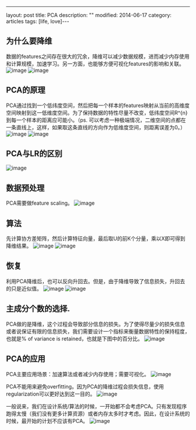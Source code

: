 ---
layout: post
title: PCA
description: ""
modified: 2014-06-17
category: articles
tags: [life, love]---
## 为什么要降维
数据的features之间存在很大的冗余，降维可以减少数据规模，进而减少内存使用和计算规模，加速学习。另一方面，也能够方便可视化features的影响和关联。
![image](/assets/post-images/2014-06-17-9508dae6-36b2-4e2d-aa10-dab2f6b6b5c1.png)
![image](/assets/post-images/2014-06-17-fb2de392-7775-4ac2-c9f4-4158e8fe14ae.png)

## PCA的原理
PCA通过找到一个低纬度空间，然后把每一个样本的features映射从当前的高维度空间映射到这一低维度空间。为了保持数据的特性尽量不改变，低纬度空间R^{n}到每一个样本的距离应可能小。（ps. 可以考虑一种极端情况，二维空间的点都在一条直线上，这样，如果取这条直线的方向作为低维度空间，则距离误差为0。）
![image](/assets/post-images/2014-06-17-8232a53a-ef44-42fc-e205-f7d02ad8db13.png)
![image](/assets/post-images/2014-06-17-ada7273f-5d30-4203-f7ba-7d834b6653f4.png)

## PCA与LR的区别

![image](/assets/post-images/2014-06-17-ba8c312b-c698-4d43-ef15-59cde00e0cec.png)

## 数据预处理
PCA需要做feature scaling。
![image](/assets/post-images/2014-06-17-70f781f1-294f-4599-a04a-53686500f60b.png)

## 算法
先计算协方差矩阵，然后计算特征向量，最后取U的前K个分量，乘以X即可得到降维结果。
![image](/assets/post-images/2014-06-17-9d0cc1a7-345f-4d5d-ead4-d2e03db91c38.png)
![image](/assets/post-images/2014-06-17-b4821e6a-c727-4a10-aab8-1b8139392bb1.png)

## 恢复
利用PCA降维后，也可以反向升回去。但是，由于降维导致了信息损失，升回去的只是近似值。
![image](/assets/post-images/2014-06-17-adf437c1-1dc1-4011-9207-e53ace68ac69.png)
![image](/assets/post-images/2014-06-17-47760a09-998c-4cf9-db43-e220b9961a45.png)


## 主成分个数的选择.
PCA做的是降维，这个过程会导致部分信息的损失。为了使得尽量少的损失信息或者说保证有限的信息损失，我们需要设计一个指标来衡量数据特性的保持程度，也就是% of variance is retained，也就是下图中的百分比。
![image](/assets/post-images/2014-06-17-9e75e2e0-1fee-45c0-a52a-91a568babdff.png)

## PCA的应用

PCA主要应用场景：加速算法或者减少内存使用；需要可视化。
![image](/assets/post-images/2014-06-17-904639e8-f145-4a0e-95de-ff9b06b2209a.png)

PCA不能用来避免overfitting。因为PCA的降维过程会损失信息，使用regularization可以更好达到这一目的。
![image](/assets/post-images/2014-06-17-905137ac-553a-473a-ab73-519700becfc3.png)

一般说来，我们在设计系统/算法的时候，一开始都不会考虑PCA。只有发现程序跑得太慢（我们没有更多计算资源）或者内存太多时才考虑。因此，在设计系统的时候，最开始的计划不应该有PCA。
![image](/assets/post-images/2014-06-17-1e7047e5-56a4-4c51-ca74-a06d5c63e470.png)



